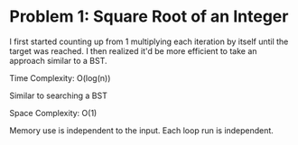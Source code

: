 # Problem 1: Square Root of an Integer

I first started counting up from 1 multiplying each iteration by itself until the target was reached. I then realized it'd be more efficient to take an approach similar to a BST. 

Time Complexity: O(log(n))

Similar to searching a BST

Space Complexity: O(1)

Memory use is independent to the input. Each loop run is independent.